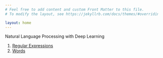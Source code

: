 ```yaml
---
# Feel free to add content and custom Front Matter to this file.
# To modify the layout, see https://jekyllrb.com/docs/themes/#overriding-theme-defaults

layout: home
---
```


Natural Language Processing with Deep Learning

1. [Regular Expressions](/book/regex.md)
1. [Words](/book/words.md)